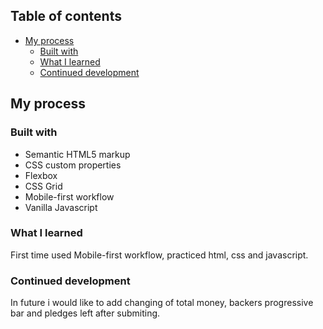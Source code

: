 ## Table of contents

- [My process](#my-process)
  - [Built with](#built-with)
  - [What I learned](#what-i-learned)
  - [Continued development](#continued-development)

## My process

### Built with

- Semantic HTML5 markup
- CSS custom properties
- Flexbox
- CSS Grid
- Mobile-first workflow
- Vanilla Javascript

### What I learned

First time used Mobile-first workflow, practiced html, css and javascript.

### Continued development

In future i would like to add changing of total money, backers progressive bar and pledges left after submiting.

